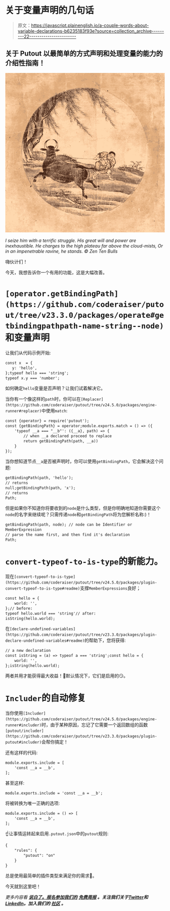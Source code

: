 # 关于变量声明的几句话

> 原文：<https://javascript.plainenglish.io/a-couple-words-about-variable-declarations-b6235183f93e?source=collection_archive---------22----------------------->

## 关于 Putout 以最简单的方式声明和处理变量的能力的介绍性指南！

![](img/f6fede1cd002aaa2a8644d9078faf5c2.png)

*I seize him with a terrific struggle.
His great will and power
are inexhaustible.
He charges to the high plateau
far above the cloud-mists,
Or in an impenetrable ravine, he stands.
© Zen Ten Bulls*

嗨伙计们！

今天，我想告诉你一个有用的功能，这是大幅改善。

# `[operator.getBindingPath](https://github.com/coderaiser/putout/tree/v23.3.0/packages/operate#getbindingpathpath-name-string--node)`和变量声明

让我们从代码示例开始:

```
const x  = {
   y: 'hello',
};typeof hello === 'string';
typeof x.y === 'number';
```

如何确定`hello`变量是否声明？让我们试着解决它。

当你有一个像这样的`path`时，你可以在`[Replacer](https://github.com/coderaiser/putout/tree/v24.5.0/packages/engine-runner#replacer)`中使用`match`:

```
const {operator} = require('putout');
const {getBindingPath} = operator;module.exports.match = () => ({
    'typeof __a === "__b"': ({__a}, path) => {
        // when __a declared proceed to replace
        return getBindingPath(path, __a))
    }
});
```

当你想知道节点`__a`是否被声明时，你可以使用`getBindingPath`，它会解决这个问题:

```
getBindingPath(path, 'hello');
// returns
null;getBindingPath(path, 'x');
// returns
Path;
```

但是如果你不知道你将要收到的`node`是什么类型，但是你明确地知道你需要这个`node`的名字来继续呢？只需传递`node`和`getBindingPath`将为您解析名称:)！

```
getBindingPath(path, node); // node can be Identifier or MemberExpression
// parse the name first, and then find it's declaration
Path;
```

# `convert-typeof-to-is-type`的新能力。

现在`[convert-typeof-to-is-type](https://github.com/coderaiser/putout/tree/v24.5.0/packages/plugin-convert-typeof-to-is-type#readme)`支撑`MemberExpressions`良好；

```
const hello = {
    world: '',
};// before:
typeof hello.world === 'string'// after:
isString(hello.world);
```

在`[declare-undefined-variables](https://github.com/coderaiser/putout/tree/v23.3.0/packages/plugin-declare-undefined-variables#readme)`的帮助下，您将获得:

```
// a new declaration
const isString = (a) => typeof a === 'string';const hello = {
    world: '',
};isString(hello.world);
```

两者并用才能获得最大收益！🎈默认情况下，它们是启用的😏。

# `Includer`的自动修复

当你使用`[Includer](https://github.com/coderaiser/putout/tree/v24.5.0/packages/engine-runner#includer)`时，由于某种原因，忘记了它需要一个返回数组的函数`[putout/includer](https://github.com/coderaiser/putout/tree/v23.3.0/packages/plugin-putout#includer)`会帮你搞定！

还有这样的代码:

```
module.exports.include = [
    'const __a = __b',
];
```

甚至这样:

```
module.exports.include = 'const __a = __b';
```

将被转换为唯一正确的选项:

```
module.exports.include = () => [
    'const __a = __b',
];
```

☝️让事情运转起来启用`.putout.json`中的`putout`规则:

```
{
    "rules": {
        "putout": "on"
    }
}
```

总是使用最简单的插件类型来满足你的需求🍬。

今天就到这里吧！

*更多内容看* [***说白了。报名参加我们的***](https://plainenglish.io/) **[***免费周报***](http://newsletter.plainenglish.io/) *。关注我们关于*[***Twitter***](https://twitter.com/inPlainEngHQ)*和*[***LinkedIn***](https://www.linkedin.com/company/inplainenglish/)*。加入我们的* [***社区***](https://discord.gg/GtDtUAvyhW) *。***